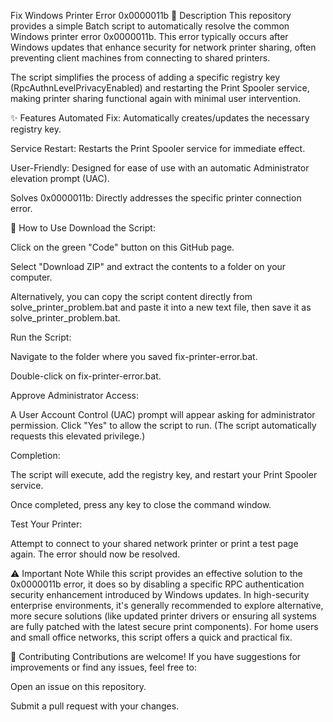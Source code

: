Fix Windows Printer Error 0x0000011b
📜 Description
This repository provides a simple Batch script to automatically resolve the common Windows printer error 0x0000011b. This error typically occurs after Windows updates that enhance security for network printer sharing, often preventing client machines from connecting to shared printers.

The script simplifies the process of adding a specific registry key (RpcAuthnLevelPrivacyEnabled) and restarting the Print Spooler service, making printer sharing functional again with minimal user intervention.

✨ Features
Automated Fix: Automatically creates/updates the necessary registry key.

Service Restart: Restarts the Print Spooler service for immediate effect.

User-Friendly: Designed for ease of use with an automatic Administrator elevation prompt (UAC).

Solves 0x0000011b: Directly addresses the specific printer connection error.

🚀 How to Use
Download the Script:

Click on the green "Code" button on this GitHub page.

Select "Download ZIP" and extract the contents to a folder on your computer.

Alternatively, you can copy the script content directly from solve_printer_problem.bat and paste it into a new text file, then save it as solve_printer_problem.bat.

Run the Script:

Navigate to the folder where you saved fix-printer-error.bat.

Double-click on fix-printer-error.bat.

Approve Administrator Access:

A User Account Control (UAC) prompt will appear asking for administrator permission. Click "Yes" to allow the script to run. (The script automatically requests this elevated privilege.)

Completion:

The script will execute, add the registry key, and restart your Print Spooler service.

Once completed, press any key to close the command window.

Test Your Printer:

Attempt to connect to your shared network printer or print a test page again. The error should now be resolved.

⚠️ Important Note
While this script provides an effective solution to the 0x0000011b error, it does so by disabling a specific RPC authentication security enhancement introduced by Windows updates. In high-security enterprise environments, it's generally recommended to explore alternative, more secure solutions (like updated printer drivers or ensuring all systems are fully patched with the latest secure print components). For home users and small office networks, this script offers a quick and practical fix.

🤝 Contributing
Contributions are welcome! If you have suggestions for improvements or find any issues, feel free to:

Open an issue on this repository.

Submit a pull request with your changes.

